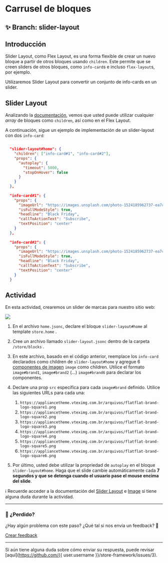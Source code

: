 # Carrusel de bloques 

## :sparkles: **Branch:** slider-layout

## Introducción

Slider Layout, como Flex Layout, es una forma flexible de crear  un nuevo bloque a partir de otros bloques usando `children`. Este permite que se creen sliders de otros bloques, como `info-card`s e incluso `flex-layout`s, por ejemplo.

Utilizaremos Slider Layout para convertir un conjunto de info-cards en un slider.

## Slider Layout

Analizando la [documentación](https://vtex.io/docs/components/layout/vtex.slider-layout), vemos que usted  puede utilizar cualquier _array_ de bloques  como `children`, así como en el Flex Layout.

A continuación, sigue un ejemplo de implementación de un slider-layout con dos `info-card`:

```json

  "slider-layout#home": {
    "children": ["info-card#1", "info-card#2"],
    "props": {
      "autoplay": {
        "timeout": 5000,
        "stopOnHover": false
      }
    }
  },
  
  "info-card#1": {
    "props": {
      "imageUrl": "https://images.unsplash.com/photo-1524185962737-ea7c028a12cd?ixlib=rb-1.2.1&auto=format&fit=crop&w=1350&q=80",
      "isFullModeStyle": true,
      "headline": "Black Friday",
      "callToActionText": "Subscribe",
      "textPosition": "center"
    }
  },
  
  "info-card#2": {
    "props": {
      "imageUrl": "https://images.unsplash.com/photo-1524185962737-ea7c028a12cd?ixlib=rb-1.2.1&auto=format&fit=crop&w=1350&q=80",
      "isFullModeStyle": true,
      "headline": "Black Friday",
      "callToActionText": "Subscribe",
      "textPosition": "center"
    }
  }

```

## Actividad

En esta actividad, crearemos un slider de marcas para nuestro sitio web:

![](https://appliancetheme.vteximg.com.br/arquivos/brand-slider.png)

1. En el archivo `home.jsonc`, declare el bloque `slider-layout#home` al template `store.home` .

2. Cree un archivo llamado `slider-layout.jsonc` dentro de la carpeta `/store/blocks` .

3. En este archivo, basado en el código anterior, reemplace los `info-card` declarados como children de `slider-layout#home` y agregue 6 [componentes de imagen](https://vtex.io/docs/components/general/vtex.store-components/image) `image` como children. Utilice el formato `image#brand1`, `image#brand2` (...) `image#brand6` para declarar los componentes.

4. Declare una prop `src` específica para cada `image#brand` definido. Utilice las siguientes URLs para cada una:
   1.  `https://appliancetheme.vteximg.com.br/arquivos/flatflat-brand-logo-square1.png`
   2.  `https://appliancetheme.vteximg.com.br/arquivos/flatflat-brand-logo-square2.png`
   3.  `https://appliancetheme.vteximg.com.br/arquivos/flatflat-brand-logo-square3.png`
   4.  `https://appliancetheme.vteximg.com.br/arquivos/flatflat-brand-logo-square4.png`
   5.  `https://appliancetheme.vteximg.com.br/arquivos/flatflat-brand-logo-square5.png`
   6.  `https://appliancetheme.vteximg.com.br/arquivos/flatflat-brand-logo-square6.png`
   
5. Por último, usted debe utilizar la propriedad de `autoplay` en el bloque `slider-layout#home`. Haga que el slide cambie automáticamente cada **7 segundos y que se detenga cuando el usuario pase el mouse encima del slide**.

:information_source: Recuerde acceder a la documentación del [Slider Layout](https://vtex.io/docs/components/layout/vtex.slider-layout) e [Image](https://vtex.io/docs/components/general/vtex.store-components/image) si tiene alguna duda durante la actividad. 

---

### :no_entry_sign: ¿Perdido? 

¿Hay algún problema con este paso? ¿Qué tal si nos envía un feedback? :pray:

[Crear feedback](https://docs.google.com/forms/d/e/1FAIpQLSeaWrm0Hogm-txm5Ww6mUa68eDuE3WnpFjUSVJ3Wi3dnmCb7A/viewform?usp=pp_url&entry.1784529524=Carrossel+de+blocos) 

----

Si aún tiene alguna duda sobre cómo enviar su respuesta, puede revisar [aquí](https://github.com/{{ user.username }}/store-framework/issues/3).
